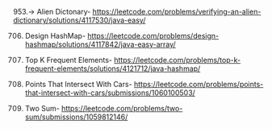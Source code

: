 953.-> Alien Dictonary-  https://leetcode.com/problems/verifying-an-alien-dictionary/solutions/4117530/java-easy/

706. Design HashMap- https://leetcode.com/problems/design-hashmap/solutions/4117842/java-easy-array/

347. Top K Frequent Elements- https://leetcode.com/problems/top-k-frequent-elements/solutions/4121712/java-hashmap/

2848. Points That Intersect With Cars- https://leetcode.com/problems/points-that-intersect-with-cars/submissions/1060100503/

1. Two Sum- https://leetcode.com/problems/two-sum/submissions/1059812146/
